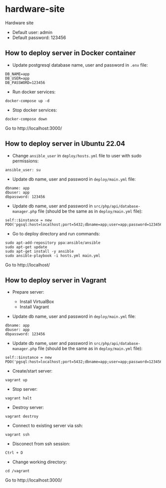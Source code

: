 # hardware-site

Hardware site

* Default user: admin
* Default password: 123456

## How to deploy server in Docker container

* Update postgresql database name, user and password in `.env` file:
```
DB_NAME=app
DB_USER=app
DB_PASSWORD=123456
```

* Run docker services:
```
docker-compose up -d
```

* Stop docker services:
```
docker-compose down
```

Go to http://localhost:3000/

## How to deploy server in Ubuntu 22.04

* Change `ansible_user` in `deploy/hosts.yml` file to user with sudo permissions:
```
ansible_user: su
```

* Update db name, user and password in `deploy/main.yml` file:
```
dbname: app
dbuser: app
dbpassword: 123456
```

* Update db name, user and password in `src/php/api/database-manager.php` file (should be the same as in `deploy/main.yml` file):
```
self::$instance = new PDO('pgsql:host=localhost;port=5432;dbname=app;user=app;password=123456');
```


* Go to deploy directory and run commands:
```
sudo apt-add-repository ppa:ansible/ansible
sudo apt-get update
sudo apt-get install -y ansible
sudo ansible-playbook -i hosts.yml main.yml
```

Go to http://localhost/

## How to deploy server in Vagrant

* Prepare server:
    * Install VirtualBox
    * Install Vagrant

* Update db name, user and password in `deploy/main.yml` file:
```
dbname: app
dbuser: app
dbpassword: 123456
```

* Update db name, user and password in `src/php/api/database-manager.php` file (should be the same as in `deploy/main.yml` file):
```
self::$instance = new PDO('pgsql:host=localhost;port=5432;dbname=app;user=app;password=123456');
```

* Create/start server:
```
vagrant up
```

* Stop server:
```
vagrant halt
```

* Destroy server:
```
vagrant destroy
```

* Connect to existing server via ssh:
```
vagrant ssh
```

* Disconect from ssh session:
```
Ctrl + D
```

* Change working directory:
```
cd /vagrant
```

Go to http://localhost:3000/

